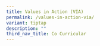 ```yaml
---
title: Values in Action (VIA)
permalink: /values-in-action-via/
variant: tiptap
description: ""
third_nav_title: Co Curricular
---
```

